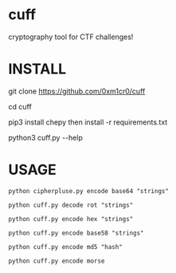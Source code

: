 # cuff 
cryptography tool for CTF challenges! 


# INSTALL 
git clone https://github.com/0xm1cr0/cuff

cd cuff

pip3 install chepy 
then install -r requirements.txt

python3 cuff.py --help 


# USAGE  

```
python cipherpluse.py encode base64 "strings"
```
```
python cuff.py decode rot "strings"
```
```
python cuff.py encode hex "strings"
```
```
python cuff.py encode base58 "strings"
```
```
python cuff.py encode md5 "hash"
```
```
python cuff.py encode morse
```

